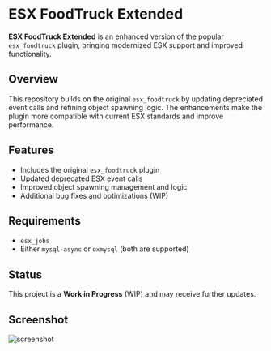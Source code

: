 # ESX FoodTruck Extended

**ESX FoodTruck Extended** is an enhanced version of the popular `esx_foodtruck` plugin, bringing modernized ESX support and improved functionality.

## Overview
This repository builds on the original `esx_foodtruck` by updating depreciated event calls and refining object spawning logic. The enhancements make the plugin more compatible with current ESX standards and improve performance.

## Features
- Includes the original `esx_foodtruck` plugin
- Updated deprecated ESX event calls
- Improved object spawning management and logic
- Additional bug fixes and optimizations (WIP)

## Requirements
- `esx_jobs`
- Either `mysql-async` or `oxmysql` (both are supported)

## Status
This project is a **Work in Progress** (WIP) and may receive further updates.

## Screenshot
![screenshot](https://i.imgur.com/2UTjnL7.png)

